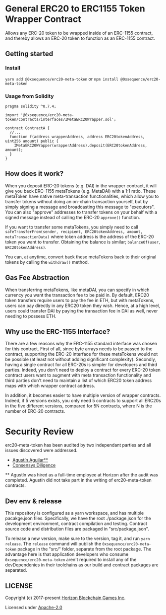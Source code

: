 General ERC20 to ERC1155 Token Wrapper Contract
===============================================

Allows any ERC-20 token to be wrapped inside of an ERC-1155 contract, and thereby allows
an ERC-20 token to function as an ERC-1155 contract.

## Getting started

### Install

`yarn add @0xsequence/erc20-meta-token` or `npm install @0xsequence/erc20-meta-token`

### Usage from Solidity

```solidity
pragma solidity ^0.7.4;

import '@0xsequence/erc20-meta-token/contracts/interfaces/IMetaERC20Wrapper.sol';

contract ContractA {
  //...
  function f(address wrapperAddress, address ERC20tokenAddress, uint256 amount) public {
    IMetaERC20Wrapper(wrapperAddress).deposit(ERC20tokenAddress, amount);
  }
}
```

## How does it work?

When you deposit ERC-20 tokens (e.g. DAI) in the wrapper contract, it will give you back ERC-1155 metaTokens (e.g. MetaDAI) with a 1:1 ratio. These metaToken have native meta-transaction functionalities, which allow you to transfer tokens without doing an on-chain transaction yourself, but by simply signing a message and broadcasting this message to "executors". You can also "approve" addresses to transfer tokens on your behalf with a signed message instead of calling the ERC-20 `approve()` function. 

If you want to transfer some metaTokens, you simply need to call `safeTransferFrom(sender, recipient, ERC20tokenAddress, amount, metaTransactionData)` where token address is the address of the ERC-20 token you want to transfer. Obtaining the balance is similar; `balanceOf(user, ERC20tokenAddress)`.

You can, at anytime, convert back these metaTokens back to their original tokens by calling the `withdraw()` method. 

## Gas Fee Abstraction

When transferring metaTokens, like metaDAI, you can specify in which currency you want the transaction fee to be paid in. By default, ERC20 token transfers require users to pay the fee in ETH, but with metaTokens, users can pay directly in any ERC20 token they wish. Hence, at a high level, users could transfer DAI by paying the transaction fee in DAI as well, never needing to possess ETH. 

## Why use the ERC-1155 Interface?

There are a few reasons why the ERC-1155 standard interface was chosen for this contract. First of all, since byte arrays needs to be passed to the contract, supporting the ERC-20 interface for these metaTokens would not be possible (at least not without adding significant complexity).  Secondly, having a single contract for all ERC-20s is simpler for developers and third parties. Indeed, you don't need to deploy a contract for every ERC-20 token contract users want to augment with meta transaction functionality and third parties don't need to maintain a list of which ERC20 token address maps with which wrapper contract address. 

In addition, it becomes easier to have multiple version of wrapper contracts. Indeed, if 5 versions exists, you only need 5 contracts to support all ERC20s in the five different versions, compared for 5N contracts, where N is the number of ERC-20 contracts. 

# Security Review

erc20-meta-token has been audited by two independant parties and all issues discovered were addressed. 
- [Agustín Aguilar**](https://github.com/arcadeum/erc20-meta-token/blob/master/audits/Security_Audit_Horizon_Games_23-12-19_2.pdf)
- [Consensys Diligence](https://github.com/arcadeum/erc20-meta-token/blob/master/audits/horizon-games-audit-2020-02.pdf) 

** Agustín was hired as a full-time employee at Horizon after the audit was completed. Agustín did not take part in the writing of erc20-meta-token contracts.

## Dev env & release

This repository is configured as a yarn workspace, and has multiple pacakge.json files. Specifically,
we have the root ./package.json for the development environment, contract compilation and testing. Contract
source code and distribution files are packaged in "src/package.json".

To release a new version, make sure to the version, tag it, and run `yarn release`. The `release` command
will publish the `0xsequence/erc20-meta-token` package in the "src/" folder, separate from the root package. The advantage
here is that application developers who consume `0xsequence/erc20-meta-token` aren't required to install any of the devDependenies
in their toolchains as our build and contract packages are separated.

## LICENSE

Copyright (c) 2017-present [Horizon Blockchain Games Inc](https://horizon.io).

Licensed under [Apache-2.0](./LICENSE)
